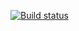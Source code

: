 [![Build status](https://ci.appveyor.com/api/projects/status/redtte3xsncrydov/branch/main?svg=true)](https://ci.appveyor.com/project/natalia-smyslova/hoc-highlight/branch/main)